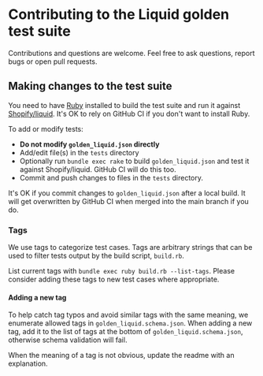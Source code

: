 # Contributing to the Liquid golden test suite

Contributions and questions are welcome. Feel free to ask questions, report bugs or open pull requests.

## Making changes to the test suite

You need to have [Ruby](https://www.ruby-lang.org/en/documentation/installation/) installed to build the test suite and run it against [Shopify/liquid](https://github.com/Shopify/liquid). It's OK to rely on GitHub CI if you don't want to install Ruby.

To add or modify tests:

- **Do not modify `golden_liquid.json` directly**
- Add/edit file(s) in the `tests` directory
- Optionally run `bundle exec rake` to build `golden_liquid.json` and test it against Shopify/liquid. GitHub CI will do this too.
- Commit and push changes to files in the `tests` directory.

It's OK if you commit changes to `golden_liquid.json` after a local build. It will get overwritten by GitHub CI when merged into the main branch if you do.

### Tags

We use tags to categorize test cases. Tags are arbitrary strings that can be used to filter tests output by the build script, `build.rb`.

List current tags with `bundle exec ruby build.rb --list-tags`. Please consider adding these tags to new test cases where appropriate.

#### Adding a new tag

To help catch tag typos and avoid similar tags with the same meaning, we enumerate allowed tags in `golden_liquid.schema.json`. When adding a new tag, add it to the list of tags at the bottom of `golden_liquid.schema.json`, otherwise schema validation will fail.

When the meaning of a tag is not obvious, update the readme with an explanation.
